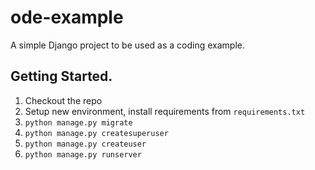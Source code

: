 # ode-example
A simple Django project to be used as a coding example.


## Getting Started.
1) Checkout the repo
2) Setup new environment, install requirements from `requirements.txt`
3) `python manage.py migrate`
4) `python manage.py createsuperuser`
5) `python manage.py createuser` 
6) `python manage.py runserver`